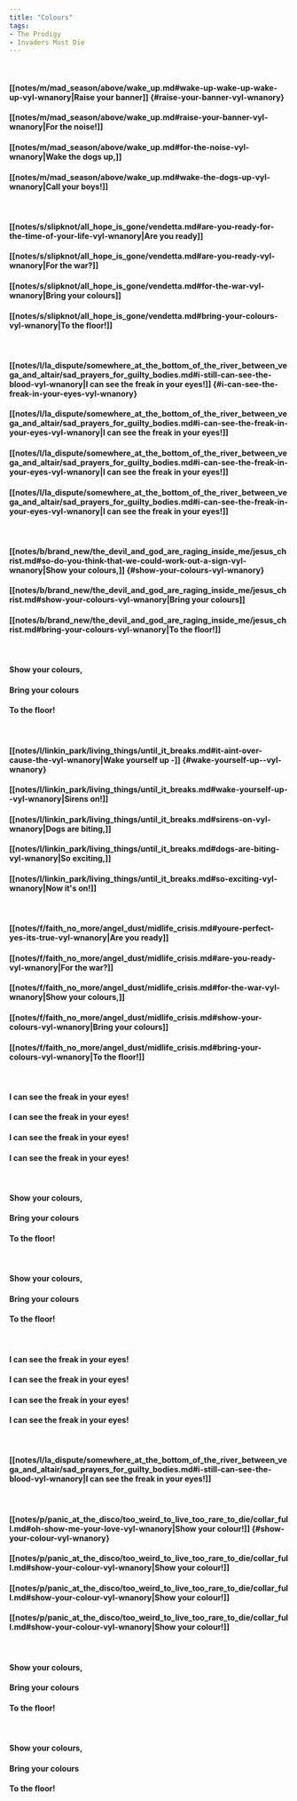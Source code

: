 ```yaml
---
title: "Colours"
tags:
- The Prodigy
- Invaders Must Die
---
```

&nbsp;
#### [[notes/m/mad_season/above/wake_up.md#wake-up-wake-up-wake-up-vyl-wnanory|Raise your banner]] {#raise-your-banner-vyl-wnanory}
#### [[notes/m/mad_season/above/wake_up.md#raise-your-banner-vyl-wnanory|For the noise!]]
#### [[notes/m/mad_season/above/wake_up.md#for-the-noise-vyl-wnanory|Wake the dogs up,]]
#### [[notes/m/mad_season/above/wake_up.md#wake-the-dogs-up-vyl-wnanory|Call your boys!]]
&nbsp;
#### [[notes/s/slipknot/all_hope_is_gone/vendetta.md#are-you-ready-for-the-time-of-your-life-vyl-wnanory|Are you ready]]
#### [[notes/s/slipknot/all_hope_is_gone/vendetta.md#are-you-ready-vyl-wnanory|For the war?]]
#### [[notes/s/slipknot/all_hope_is_gone/vendetta.md#for-the-war-vyl-wnanory|Bring your colours]]
#### [[notes/s/slipknot/all_hope_is_gone/vendetta.md#bring-your-colours-vyl-wnanory|To the floor!]]
&nbsp;
#### [[notes/l/la_dispute/somewhere_at_the_bottom_of_the_river_between_vega_and_altair/sad_prayers_for_guilty_bodies.md#i-still-can-see-the-blood-vyl-wnanory|I can see the freak in your eyes!]] {#i-can-see-the-freak-in-your-eyes-vyl-wnanory}
#### [[notes/l/la_dispute/somewhere_at_the_bottom_of_the_river_between_vega_and_altair/sad_prayers_for_guilty_bodies.md#i-can-see-the-freak-in-your-eyes-vyl-wnanory|I can see the freak in your eyes!]]
#### [[notes/l/la_dispute/somewhere_at_the_bottom_of_the_river_between_vega_and_altair/sad_prayers_for_guilty_bodies.md#i-can-see-the-freak-in-your-eyes-vyl-wnanory|I can see the freak in your eyes!]]
#### [[notes/l/la_dispute/somewhere_at_the_bottom_of_the_river_between_vega_and_altair/sad_prayers_for_guilty_bodies.md#i-can-see-the-freak-in-your-eyes-vyl-wnanory|I can see the freak in your eyes!]]
&nbsp;
#### [[notes/b/brand_new/the_devil_and_god_are_raging_inside_me/jesus_christ.md#so-do-you-think-that-we-could-work-out-a-sign-vyl-wnanory|Show your colours,]] {#show-your-colours-vyl-wnanory}
#### [[notes/b/brand_new/the_devil_and_god_are_raging_inside_me/jesus_christ.md#show-your-colours-vyl-wnanory|Bring your colours]]
#### [[notes/b/brand_new/the_devil_and_god_are_raging_inside_me/jesus_christ.md#bring-your-colours-vyl-wnanory|To the floor!]]
&nbsp;
#### Show your colours,
#### Bring your colours
#### To the floor!
&nbsp;
#### [[notes/l/linkin_park/living_things/until_it_breaks.md#it-aint-over-cause-the-vyl-wnanory|Wake yourself up -]] {#wake-yourself-up--vyl-wnanory}
#### [[notes/l/linkin_park/living_things/until_it_breaks.md#wake-yourself-up--vyl-wnanory|Sirens on!]]
#### [[notes/l/linkin_park/living_things/until_it_breaks.md#sirens-on-vyl-wnanory|Dogs are biting,]]
#### [[notes/l/linkin_park/living_things/until_it_breaks.md#dogs-are-biting-vyl-wnanory|So exciting,]]
#### [[notes/l/linkin_park/living_things/until_it_breaks.md#so-exciting-vyl-wnanory|Now it's on!]]
&nbsp;
#### [[notes/f/faith_no_more/angel_dust/midlife_crisis.md#youre-perfect-yes-its-true-vyl-wnanory|Are you ready]]
#### [[notes/f/faith_no_more/angel_dust/midlife_crisis.md#are-you-ready-vyl-wnanory|For the war?]]
#### [[notes/f/faith_no_more/angel_dust/midlife_crisis.md#for-the-war-vyl-wnanory|Show your colours,]]
#### [[notes/f/faith_no_more/angel_dust/midlife_crisis.md#show-your-colours-vyl-wnanory|Bring your colours]]
#### [[notes/f/faith_no_more/angel_dust/midlife_crisis.md#bring-your-colours-vyl-wnanory|To the floor!]]
&nbsp;
#### I can see the freak in your eyes!
#### I can see the freak in your eyes!
#### I can see the freak in your eyes!
#### I can see the freak in your eyes!
&nbsp;
#### Show your colours,
#### Bring your colours
#### To the floor!
&nbsp;
#### Show your colours,
#### Bring your colours
#### To the floor!
&nbsp;
#### I can see the freak in your eyes!
#### I can see the freak in your eyes!
#### I can see the freak in your eyes!
#### I can see the freak in your eyes!
&nbsp;
#### [[notes/l/la_dispute/somewhere_at_the_bottom_of_the_river_between_vega_and_altair/sad_prayers_for_guilty_bodies.md#i-still-can-see-the-blood-vyl-wnanory|I can see the freak in your eyes!]]
&nbsp;
#### [[notes/p/panic_at_the_disco/too_weird_to_live_too_rare_to_die/collar_full.md#oh-show-me-your-love-vyl-wnanory|Show your colour!]] {#show-your-colour-vyl-wnanory}
#### [[notes/p/panic_at_the_disco/too_weird_to_live_too_rare_to_die/collar_full.md#show-your-colour-vyl-wnanory|Show your colour!]]
#### [[notes/p/panic_at_the_disco/too_weird_to_live_too_rare_to_die/collar_full.md#show-your-colour-vyl-wnanory|Show your colour!]]
#### [[notes/p/panic_at_the_disco/too_weird_to_live_too_rare_to_die/collar_full.md#show-your-colour-vyl-wnanory|Show your colour!]]
&nbsp;
#### Show your colours,
#### Bring your colours
#### To the floor!
&nbsp;
#### Show your colours,
#### Bring your colours
#### To the floor!
